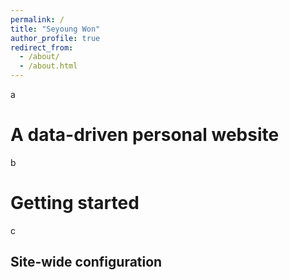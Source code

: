 ```yaml
---
permalink: /
title: "Seyoung Won"
author_profile: true
redirect_from: 
  - /about/
  - /about.html
---
```


a 

A data-driven personal website
======
b

Getting started
======
c

Site-wide configuration
------
